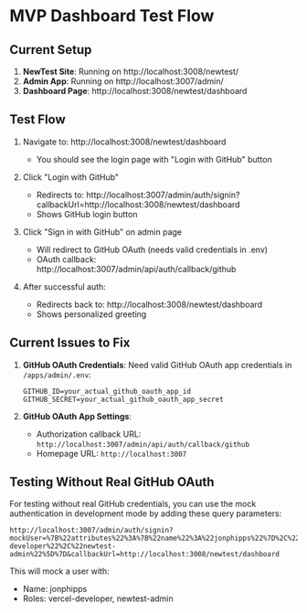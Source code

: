 # MVP Dashboard Test Flow

## Current Setup

1. **NewTest Site**: Running on http://localhost:3008/newtest/
2. **Admin App**: Running on http://localhost:3007/admin/
3. **Dashboard Page**: http://localhost:3008/newtest/dashboard

## Test Flow

1. Navigate to: http://localhost:3008/newtest/dashboard
   - You should see the login page with "Login with GitHub" button

2. Click "Login with GitHub"
   - Redirects to: http://localhost:3007/admin/auth/signin?callbackUrl=http://localhost:3008/newtest/dashboard
   - Shows GitHub login button

3. Click "Sign in with GitHub" on admin page
   - Will redirect to GitHub OAuth (needs valid credentials in .env)
   - OAuth callback: http://localhost:3007/admin/api/auth/callback/github

4. After successful auth:
   - Redirects back to: http://localhost:3008/newtest/dashboard
   - Shows personalized greeting

## Current Issues to Fix

1. **GitHub OAuth Credentials**: Need valid GitHub OAuth app credentials in `/apps/admin/.env`:
   ```
   GITHUB_ID=your_actual_github_oauth_app_id
   GITHUB_SECRET=your_actual_github_oauth_app_secret
   ```

2. **GitHub OAuth App Settings**:
   - Authorization callback URL: `http://localhost:3007/admin/api/auth/callback/github`
   - Homepage URL: `http://localhost:3007`

## Testing Without Real GitHub OAuth

For testing without real GitHub credentials, you can use the mock authentication in development mode by adding these query parameters:

```
http://localhost:3007/admin/auth/signin?mockUser=%7B%22attributes%22%3A%7B%22name%22%3A%22jonphipps%22%7D%2C%22roles%22%3A%5B%22vercel-developer%22%2C%22newtest-admin%22%5D%7D&callbackUrl=http://localhost:3008/newtest/dashboard
```

This will mock a user with:
- Name: jonphipps
- Roles: vercel-developer, newtest-admin